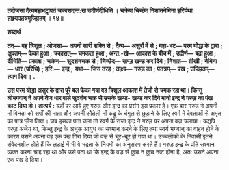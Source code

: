 **तदोजसा दैत्यमहाभटाॢपतं** **चकासदन्त:ख उदीर्णदीधिति ।** **चक्रेण चिच्छेद निशातनेमिना** **हरिर्यथा ताक्ष्र्यपतत्रमुज्झितम् ॥ १४॥** 

**शब्दार्थ** 

**तत्—** **वह त्रिशूल** **; ओजसा—** **अपनी सारी शक्ति से** **; दैत्य—** **असुरों में से** **; महा-भट—** **परम योद्धा के द्वारा** **; अॢपतम्—** **फेंका हुआ** **; चकासत्—** **चमकता हुआ** **; अन्त:-खे—** **आकाश के बीच में** **; उदीर्ण—** **बढ़ा हुआ** **; दीधिति—** **प्रकाश** **;** **चक्रेण—** **सुदर्शनचक्र से** **; चिच्छेद—** **खण्ड़ खण्ड़ कर दिये** **; निशात—** **तीखी** **; नेमिना—** **धार (परिधि)** **; हरि:—** **इन्द्र** **;** **यथा—** **जिस तरह** **; ताक्ष्र्य—** **गरुड़ का** **; पतत्रम्—** **पंख** **; उज्झितम्—** **त्याग दिया।** **.** 

**उस परम योद्धा असुर के द्वारा पूरे बल फेंका गया वह त्रिशूल आकाश में तेजी से** **चमक रहा था। किन्तु श्रीभगवान् ने अपने तेज धार वाले सुदर्शन चक्र से उसके खण्ड-** **खण्ड कर दिये मानो इन्द्र ने गरुड़ का पंख काट दिया हो।** **तात्पर्य :** यहाँ पर आये हुए गरुड़ और इन्द्र का प्रसंग इस प्रकार है। एक बार गरुड़ ने अपनी माँ विनता को सर्पों की माता और अपनी सौतेली माँ कद्रू के चंगुल से छुड़ाने के लिए स्वर्ग में देवताओं से अमृत का पात्र छीन लिया। जब इसका पता चला तो स्वर्ग के राजा इन्द्र ने गरुड़ पर अपना वज्र चलाया। यद्यपि गरुड़ अजेय था, किन्तु इन्द्र के अचूक आयुध का सश्मान करने के लिए तथा स्वयं भगवान् का वाहन होने के कारण उसने अपना वह एक पंख गिरा दिया जो वज्र से चूर-चूर हो गया था। उच्चलोकों के निवासी इतने संवेदनशील होते हैं कि लड़ाई में भी वे भद्रता के नियमों का अनुसरण करते हैं। गरुड़ इन्द्र के प्रति सश्मान व्यक्त करना चाह रहा था और उसे पता था कि इन्द्र के वज्र से कुछ न कुछ नष्ट होना है, अत: उसने अपना एक पंख दे दिया।  